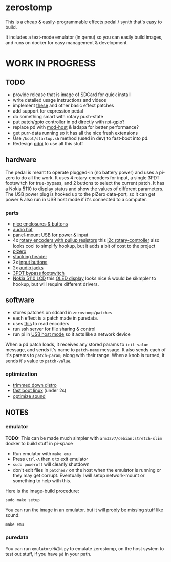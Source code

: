 # zerostomp

This is a cheap & easily-programmable effects pedal / synth that's easy to build.

It includes a text-mode emulator (in qemu) so you can easily build images, and runs on docker for easy management & development.

# WORK IN PROGRESS

## TODO

* provide release that is image of SDCard for quick install
* write detailed usage instructions and videos
* implement [these](https://guitarextended.wordpress.com/audio-effects-for-guitar-with-pure-data/) and other basic effect patches
* add support for expression pedal
* do something smart with rotary push-state
* put patch/gpio controller in pd directly with [rpi-gpio](http://nyu-waverlylabs.org/rpi-gpio/)?
* replace pd with [mod-host](https://github.com/moddevices/mod-host) & ladspa for better performance?
* get purr-data running so it has all the nice fresh extensions
* Use `/boot/startup.sh` method (used in dev) to fast-boot into pd.
* Redesign [pdpi](https://github.com/konsumer/pdpi) to use all this stuff

## hardware

The pedal is meant to operate plugged-in (no battery power) and uses a pi-zero to do all the work. It uses 4 rotary-encoders for input, a single 3PDT footswitch for true-bypass, and 2 buttons to select the current patch. It has a Nokia 5110 to display status and show the values of different parameters. The USB power plug is hooked up to the piZero data-port, so it can get power & also run in USB host mode if it's connected to a computer.

### parts

* [nice enclosures & buttons](https://www.mammothelectronics.com/)
* [audio hat](https://www.amazon.com/gp/product/B075V1VNDD/ref=ppx_yo_dt_b_asin_title_o02_s00?ie=UTF8&psc=1)
* [panel-mount USB for power & input](https://www.adafruit.com/product/4217)
* 4x [rotary encoders with pullup resistors](https://www.amazon.com/gp/product/B06XQTHDRR/ref=ppx_yo_dt_b_asin_title_o01_s00?ie=UTF8&psc=1) this [i2c rotary-controller](https://www.tindie.com/products/saimon/i2cencoder-v2-connect-multiple-encoder-on-i2c-bus/) also looks cool to simplify hookup, but it adds a bit of cost to the project
* [pizero](https://www.adafruit.com/product/2885)
* [stacking header](https://www.amazon.com/gp/product/B071XCHZNB/ref=ppx_yo_dt_b_asin_title_o00_s00?ie=UTF8&psc=1)
* 2x [input buttons](https://www.amazon.com/gp/product/B076V2QYSJ/ref=ppx_yo_dt_b_asin_title_o01_s00?ie=UTF8&psc=1)
* 2x [audio jacks](https://www.amazon.com/gp/product/B00CO6Q1II/ref=ppx_yo_dt_b_asin_title_o01_s00?ie=UTF8&psc=1)
* [3PDT bypass footswitch](https://www.mammothelectronics.com/collections/footswitches/products/3pdt-ls-pro-footswitch)
* [Nokia 5110 LCD](https://www.adafruit.com/product/338) this [OLED display](https://www.amazon.com/MakerFocus-Display-SSD1306-3-3V-5V-Arduino/dp/B0761LV1SD/ref=pd_rhf_dp_s_all_spx_wp_0_3/134-4039483-3143422?_encoding=UTF8&pd_rd_i=B0761LV1SD&pd_rd_r=17ceed7d-2098-49cf-ae9b-a86382757db0&pd_rd_w=7hfrp&pd_rd_wg=BXBz1&pf_rd_p=ffd394b3-6bb0-43ec-8bd8-b3dd44ab44d6&pf_rd_r=0RZCJGGR9AV8SPX9KTTX&refRID=0RZCJGGR9AV8SPX9KTTX&th=1) looks nice & would be sikmpler to hookup, but will require different drivers.

## software

* stores patches on sdcard in `zerostomp/patches`
* each effect is a patch made in puredata.
* uses [this](https://github.com/modmypi/Rotary-Encoder/blob/master/rotary_encoder.py) to read encoders
* run ssh server for file sharing & control
* run pi in [USB host mode](https://gist.github.com/gbaman/975e2db164b3ca2b51ae11e45e8fd40a) so it acts like a network device

When a pd patch loads, it receives any stored params to `init-value` message, and sends it's name to `patch-name` message. It also sends each of it's params to `patch-param`, along with their range. When a knob is turned, it sends it's value to `patch-value`.

### optimization

* [trimmed down distro](https://gist.github.com/hhromic/78e3d849ec239b6a4789ae8842701838)
* [fast boot linux](http://himeshp.blogspot.com/2018/08/fast-boot-with-raspberry-pi.html) (under 2s)
* [optimize sound](https://wiki.linuxaudio.org/wiki/raspberrypi)

## NOTES

### emulator

**TODO:** This can be made much simpler with `arm32v7/debian:stretch-slim` docker to build stuff in pi-space

* Run emulator with `make emu`
* Press `Ctrl-A` then `X` to exit emulator
* `sudo poweroff` will cleanly shutdown
* don't edit files in `patches/` on the host when the emulator is running or they may get corrupt. Eventually I will setup network-mount or something to help with this.

Here is the image-build procedure:

```
sudo make setup
```

You can run the image in an emulator, but it will probly be missing stuff like sound:

```
make emu
```

### puredata

You can run `emulator/MAIN.py` to emulate zerostomp, on the host system to test out stuff, if you have `pd` in your path.
